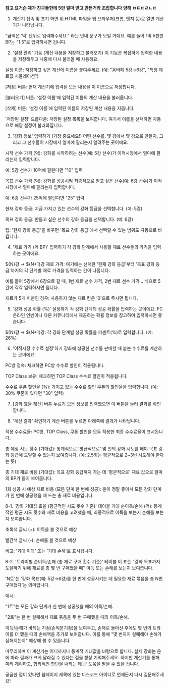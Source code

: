 **참고 요거슨 제가 친구들한테 5만 얼마 받고 만든거라 조잡합니다 양해 ㅂㅌㄷㄹㄴㄷ**

1. 계산기 접속 및 초기 화면
위 HTML 파일을 웹 브라우저(크롬, 엣지 등)로 열면 계산기가 나타납니다.

"금액은 '억' 단위로 입력해주세요." 라는 안내 문구가 보일 거예요. 예를 들어 1억 5천만 BP는 "1.5"로 입력하시면 됩니다.

2. '설정 관리' 기능 (계산 내용을 저장하고 불러오기)
이 기능은 복잡하게 입력한 내용을 저장해두고 나중에 다시 불러올 때 사용해요.

설정 이름: 저장하고 싶은 계산에 이름을 붙여주세요. (예: "음바페 5강→6강", "특정 재료값 시뮬레이션")

[저장] 버튼: 현재 계산기에 입력된 모든 내용을 이 이름으로 저장합니다.

[불러오기] 버튼: '설정 이름'에 입력된 이름의 계산 내용을 불러옵니다.

[삭제] 버튼: '설정 이름'에 입력된 이름의 저장된 계산 내용을 지웁니다.

'저장된 설정' 드롭다운: 저장된 설정 목록을 보여줍니다. 여기서 이름을 선택하면 자동으로 해당 설정이 불러와집니다.

3. '강화 정보' 입력하기 (가장 중요해요!)
어떤 선수를, 몇 강에서 몇 강으로 만들지, 그리고 그 선수들이 시장에서 얼마에 팔리는지 알려주는 곳이에요.

시작 선수 가격 (억): 강화를 시작하려는 선수(예: 5강 선수)가 이적시장에서 얼마에 팔리는지 입력합니다.

예: 5강 선수가 10억에 팔린다면 "10" 입력

목표 선수 가격 (억): 강화를 성공시켜 최종적으로 얻고 싶은 선수(예: 6강 선수)가 이적시장에서 얼마에 팔리는지 입력합니다.

예: 6강 선수가 25억에 팔린다면 "25" 입력

현재 강화 등급: 지금 가지고 있는 선수의 강화 등급을 선택합니다. (예: 5강)

목표 강화 등급: 만들고 싶은 선수의 강화 등급을 선택합니다. (예: 6강)

팁: '현재 강화 등급'을 바꾸면 '목표 강화 등급'에서 선택할 수 있는 범위도 자동으로 바뀝니다.

4. '재료 가격 (억 BP)' 입력하기
각 강화 단계에서 사용할 재료 선수들의 가격을 입력하는 곳이에요.

${N}강 → ${N+1}강 재료 가격: 여기에는 선택한 '현재 강화 등급'부터 '목표 강화 등급'까지의 각 단계별 재료 가격을 입력하는 칸이 나옵니다.

예를 들어 5강에서 6강으로 갈 때, 1번 재료 선수 가격, 2번 재료 선수 가격... 식으로 5칸에 각각 입력하시면 됩니다.

재료가 5개 미만인 경우: 사용하지 않는 재료 칸은 '0'으로 두시면 됩니다.

5. '강화 성공 확률 (%)' 설정하기
각 강화 단계의 성공 확률을 입력하는 곳이에요. FC 온라인 인벤이나 다른 커뮤니티에서 제공하는 확률 정보를 참고하여 입력하시면 좋습니다.

${N}강 → ${N+1}강: 각 강화 단계별 성공 확률을 퍼센트(%)로 입력합니다. (예: 26%)

6. '이적시장 수수료 설정'하기
강화에 성공한 선수를 판매할 때 붙는 수수료를 계산하는 곳이에요.

PC방 접속: 체크하면 PC방 수수료 할인이 적용됩니다.

TOP Class 보유: 체크하면 TOP Class 수수료 할인이 적용됩니다.

수수료 쿠폰 할인율 (%): 가지고 있는 수수료 할인 쿠폰의 할인율을 입력합니다. (예: 30% 쿠폰이 있다면 "30" 입력)

7. [강화 효율 계산] 버튼 누르기
모든 정보를 입력했으면 이 버튼을 눌러 결과를 확인합니다.

8. '계산 결과' 확인하기
계산 버튼을 누르면 아래쪽에 결과가 나타납니다.

적용 수수료율: PC방, TOP Class, 쿠폰 할인을 모두 적용한 최종 수수료율이 표시됩니다.

총 예상 시도 횟수 (기대값): 통계적으로 '평균적으로' 몇 번의 강화 시도를 해야 목표 강화 등급에 도달할 수 있는지 보여줍니다. (예: 2.5회는 평균적으로 2~3번 시도해야 한다는 뜻)

총 기대 재료 비용 (기대값): 목표 강화 등급까지 가는 데 '평균적으로' 재료 값으로 얼마의 BP가 들지 보여줍니다.

1회 성공 시 예상 재료 비용 (모든 단계 한 번에 성공): 운이 정말 좋아서 모든 강화 단계가 한 번에 성공했을 때 드는 총 재료 비용입니다.

8-1. '강화 기대값 효율 (평균적인 시도 횟수 기준)' 테이블
기대 순이득/손해 (억): 통계적인 평균 시도 횟수와 재료 비용을 고려했을 때, 최종적으로 이득을 보는지 손해를 보는지 보여줍니다.

초록색 글씨 (+): 이득을 볼 것으로 예상

빨간색 글씨 (-): 손해를 볼 것으로 예상

비고: '기대 이득' 또는 '기대 손해'로 표시됩니다.

8-2. '트라이별 순이득/손해 (총 재료 구매 횟수 기준)' 테이블
이 표는 "강화 목표까지 도달하기 위해 재료를 총 몇 번 구매했을 때" 이득 또는 손해를 보는지 보여줍니다.

'N트'는 '강화 목표(예: 5강→6강)를 한 번에 성공시키는 데 필요한 재료 묶음을 총 N번 구매했다'는 의미입니다.

예시:

"1트"는 모든 강화 단계가 한 번에 성공했을 때의 이득/손해.

"2트"는 한 번 실패해서 재료 묶음을 두 번 구매했을 때의 이득/손해.

이득/손해가 바뀌는 지점(손익분기점)을 보여주고, 손해로 돌아선 후에도 몇 번의 트라이를 더 했을 때의 손해액을 추가로 보여줍니다. 이를 통해 "몇 번까지 실패해야 손해가 심해지는지" 예상해 볼 수 있습니다.

마무리하며
이 계산기는 어디까지나 통계적 기대값을 바탕으로 합니다. 실제 강화는 운에 따라 결과가 크게 달라질 수 있다는 점을 항상 기억해주세요. 하지만 계산기를 통해 미리 계획하고, 합리적인 판단을 내리는 데 큰 도움을 받을 수 있을 겁니다.

궁금한 점이 있다면 웹페이지 제목에 있는 디스코드 아이디로 언제든지 다시 질문해주세요!
